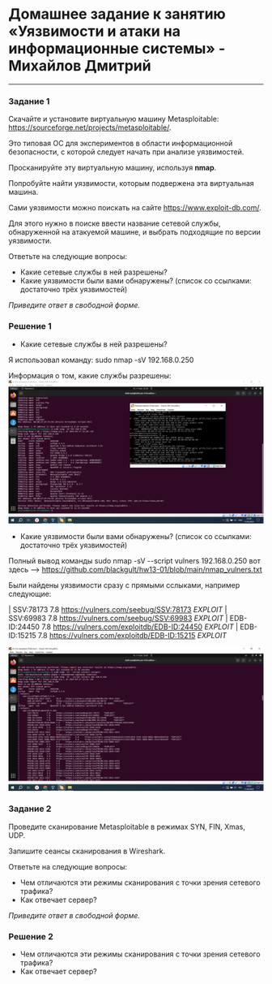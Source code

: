 # Домашнее задание к занятию «Уязвимости и атаки на информационные системы» - Михайлов Дмитрий


------

### Задание 1

Скачайте и установите виртуальную машину Metasploitable: https://sourceforge.net/projects/metasploitable/.

Это типовая ОС для экспериментов в области информационной безопасности, с которой следует начать при анализе уязвимостей.

Просканируйте эту виртуальную машину, используя **nmap**.

Попробуйте найти уязвимости, которым подвержена эта виртуальная машина.

Сами уязвимости можно поискать на сайте https://www.exploit-db.com/.

Для этого нужно в поиске ввести название сетевой службы, обнаруженной на атакуемой машине, и выбрать подходящие по версии уязвимости.

Ответьте на следующие вопросы:

- Какие сетевые службы в ней разрешены?
- Какие уязвимости были вами обнаружены? (список со ссылками: достаточно трёх уязвимостей)
  
*Приведите ответ в свободной форме.*  


### Решение 1

- Какие сетевые службы в ней разрешены?

Я использовал команду:
sudo nmap -sV 192.168.0.250

Информация о том, какие службы разрешены:
![1-1](https://github.com/blackgult/hw13-01/blob/main/1-1.PNG)


- Какие уязвимости были вами обнаружены? (список со ссылками: достаточно трёх уязвимостей)

Полный вывод команды sudo nmap -sV --script vulners 192.168.0.250 вот здесь --> https://github.com/blackgult/hw13-01/blob/main/nmap_vulners.txt

Были найдены уязвимости сразу с прямыми сслыками, например следующие:

|     	SSV:78173	7.8	https://vulners.com/seebug/SSV:78173	*EXPLOIT*
|     	SSV:69983	7.8	https://vulners.com/seebug/SSV:69983	*EXPLOIT*
|     	EDB-ID:24450	7.8	https://vulners.com/exploitdb/EDB-ID:24450	*EXPLOIT*
|     	EDB-ID:15215	7.8	https://vulners.com/exploitdb/EDB-ID:15215	*EXPLOIT*

![1-2](https://github.com/blackgult/hw13-01/blob/main/1-2.PNG)


### Задание 2

Проведите сканирование Metasploitable в режимах SYN, FIN, Xmas, UDP.

Запишите сеансы сканирования в Wireshark.

Ответьте на следующие вопросы:

- Чем отличаются эти режимы сканирования с точки зрения сетевого трафика?
- Как отвечает сервер?

*Приведите ответ в свободной форме.*


### Решение 2

- Чем отличаются эти режимы сканирования с точки зрения сетевого трафика?
- Как отвечает сервер?
